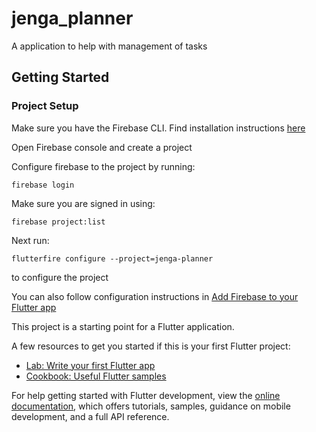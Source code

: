 # jenga_planner

A application to help with management of tasks

## Getting Started

### Project Setup

Make sure you have the Firebase CLI.
Find installation instructions [here](https://firebase.google.com/docs/cli?hl=en&authuser=0#install_the_firebase_cli)

Open Firebase console and create a project

Configure firebase to the project by running:

```shell
firebase login
```

Make sure you are signed in using:

```shell
firebase project:list
```

Next run:

```shell
flutterfire configure --project=jenga-planner
```

to configure the project

You can also follow configuration instructions in [Add Firebase to your Flutter app](https://firebase.google.com/docs/flutter/setup?authuser=0&hl=en&platform=ios)

This project is a starting point for a Flutter application.

A few resources to get you started if this is your first Flutter project:

- [Lab: Write your first Flutter app](https://docs.flutter.dev/get-started/codelab)
- [Cookbook: Useful Flutter samples](https://docs.flutter.dev/cookbook)

For help getting started with Flutter development, view the
[online documentation](https://docs.flutter.dev/), which offers tutorials,
samples, guidance on mobile development, and a full API reference.
